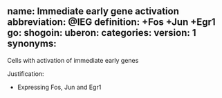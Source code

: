 name: Immediate early gene activation
abbreviation: @IEG
definition: +Fos +Jun +Egr1
go:
shogoin: 
uberon: 
categories:
version: 1
synonyms:
---

Cells with activation of immediate early genes

Justification:

* Expressing Fos, Jun and Egr1
